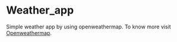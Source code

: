 # Weather_app
Simple weather app by using openweathermap. To know more visit [Openweathermap](https://openweathermap.org/api).
